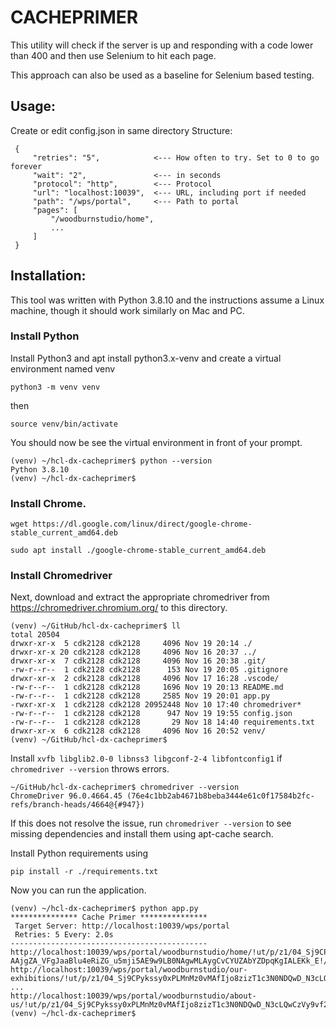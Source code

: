 # CACHEPRIMER
This utility will check if the server is up and responding with a code lower than 400 and then use Selenium to hit each page.

This approach can also be used as a baseline for Selenium based testing.

## Usage: 
Create or edit config.json in same directory
Structure:
```
 {
     "retries": "5",            <--- How often to try. Set to 0 to go forever
     "wait": "2",               <--- in seconds
     "protocol": "http",        <--- Protocol
     "url": "localhost:10039",  <--- URL, including port if needed
     "path": "/wps/portal",     <--- Path to portal
     "pages": [
         "/woodburnstudio/home",
         ...
     ]
 }
 ```


## Installation:
This tool was written with Python 3.8.10 and the instructions assume a Linux machine, though it should work similarly on Mac and PC. 

### Install Python
Install Python3 and apt install python3.x-venv and create a virtual environment named venv
```
python3 -m venv venv 
```
then
```
source venv/bin/activate 
```
You should now be see the virtual environment in front of your prompt.
```
(venv) ~/hcl-dx-cacheprimer$ python --version
Python 3.8.10
(venv) ~/hcl-dx-cacheprimer$
```
### Install Chrome.

```
wget https://dl.google.com/linux/direct/google-chrome-stable_current_amd64.deb

sudo apt install ./google-chrome-stable_current_amd64.deb
```

### Install Chromedriver
Next, download and extract the appropriate chromedriver from https://chromedriver.chromium.org/ to this directory.
```
(venv) ~/GitHub/hcl-dx-cacheprimer$ ll
total 20504
drwxr-xr-x  5 cdk2128 cdk2128     4096 Nov 19 20:14 ./
drwxr-xr-x 20 cdk2128 cdk2128     4096 Nov 16 20:37 ../
drwxr-xr-x  7 cdk2128 cdk2128     4096 Nov 16 20:38 .git/
-rw-r--r--  1 cdk2128 cdk2128      153 Nov 19 20:05 .gitignore
drwxr-xr-x  2 cdk2128 cdk2128     4096 Nov 17 16:28 .vscode/
-rw-r--r--  1 cdk2128 cdk2128     1696 Nov 19 20:13 README.md
-rw-r--r--  1 cdk2128 cdk2128     2585 Nov 19 20:01 app.py
-rwxr-xr-x  1 cdk2128 cdk2128 20952448 Nov 10 17:40 chromedriver*
-rw-r--r--  1 cdk2128 cdk2128      947 Nov 19 19:55 config.json
-rw-r--r--  1 cdk2128 cdk2128       29 Nov 18 14:40 requirements.txt
drwxr-xr-x  6 cdk2128 cdk2128     4096 Nov 16 20:52 venv/
(venv) ~/GitHub/hcl-dx-cacheprimer$ 
```

Install `xvfb libglib2.0-0 libnss3 libgconf-2-4 libfontconfig1` if `chromedriver --version` throws errors.

``` 
~/GitHub/hcl-dx-cacheprimer$ chromedriver --version 
ChromeDriver 96.0.4664.45 (76e4c1bb2ab4671b8beba3444e61c0f17584b2fc-refs/branch-heads/4664@{#947})
```

If this does not resolve the issue, run `chromedriver --version` to see missing dependencies and install them using apt-cache search.

Install Python requirements using 
```
pip install -r ./requirements.txt
```

Now you can run the application.

```
(venv) ~/hcl-dx-cacheprimer$ python app.py
*************** Cache Primer ***************
 Target Server: http://localhost:10039/wps/portal
 Retries: 5 Every: 2.0s
--------------------------------------------
http://localhost:10039/wps/portal/woodburnstudio/home/!ut/p/z1/04_Sj9CPykssy0xPLMnMz0vMAfIjo8zizT1c3N0NDQwD_N3cLQwCzVy9vf2NAg1Mgo31wwkpiAJKG-AAjgZA_VFgJaaBlu4eRiZG_u5mji5AE9w9LB0NAgwMLAygCvCYUZAbYZDpqKgIALEKk_E!/dz/d5/L2dBISEvZ0FBIS9nQSEh/
http://localhost:10039/wps/portal/woodburnstudio/our-exhibitions/!ut/p/z1/04_Sj9CPykssy0xPLMnMz0vMAfIjo8zizT1c3N0NDQwD_N3cLQwCzVy9vf2NAg1MHA31w8EKTAMt3T2MTIz83c0cXYAK3D0sHQ0CDAwsDPSjiNFvgAM4Eqkfj4Io_MaH60eBleDzASEzCnJDQyMMMh0BL6GB_g!!/dz/d5/L2dBISEvZ0FBIS9nQSEh/
...
http://localhost:10039/wps/portal/woodburnstudio/about-us/!ut/p/z1/04_Sj9CPykssy0xPLMnMz0vMAfIjo8zizT1c3N0NDQwD_N3cLQwCzVy9vf2NAg1MXAz0w8EKTAMt3T2MTIz83c0cXYAK3D0sHQ0CDAwsDPSjiNFvgAM4Eqkfj4Io_MaH60eBleDzASEzCnJDQyMMMh0BEtV0xw!!/dz/d5/L2dBISEvZ0FBIS9nQSEh/
(venv) ~/hcl-dx-cacheprimer$
```
